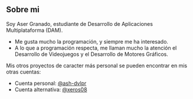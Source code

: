 ## Sobre mi
Soy Aser Granado, estudiante de Desarrollo de Aplicaciones Multiplataforma (DAM).
- Me gusta mucho la programación, y siempre me ha interesado.
- A lo que a programación respecta, me llaman mucho la atención el Desarrollo de Videojuegos y el Desarrollo de Motores Gráficos.

Mis otros proyectos de caracter más personal se pueden encontrar en mis otras cuentas: 
- Cuenta personal: [@ash-dvlpr](https://github.com/ash-dvlpr)
- Cuenta alternativa: [@xeros08](https://github.com/xeros08)
